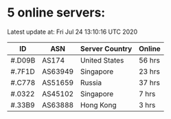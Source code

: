 # 5 online servers:

Latest update at: Fri Jul 24 13:10:16 UTC 2020

| ID | ASN | Server Country | Online |
| -- | --- | -------------- | ------ |
| #.D09B | AS174 | United States | 56 hrs |
| #.7F1D | AS63949 | Singapore | 23 hrs |
| #.C778 | AS51659 | Russia | 37 hrs |
| #.0322 | AS45102 | Singapore | 7 hrs |
| #.33B9 | AS63888 | Hong Kong | 3 hrs |

